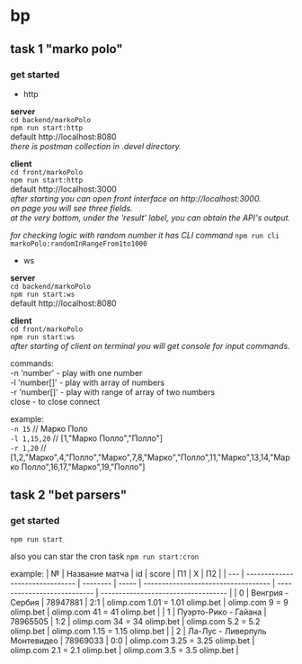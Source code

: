 # bp

## task 1 "marko polo"
### get started

- http

**server**  
`cd backend/markoPolo`  
`npm run start:http`  
default http://localhost:8080  
_there is postman collection in .devel directory._

**client**  
`cd front/markoPolo`  
`npm run start:http`  
default http://localhost:3000  
_after starting you can open front interface on http://localhost:3000.  
on page you will see three fields.  
at the very bottom, under the 'result' label, you can obtain the API's output._

_for checking logic with random number it has CLI command_
`npm run cli markoPolo:randomInRangeFrom1to1000`

- ws

**server**  
`cd backend/markoPolo`  
`npm run start:ws`  
default http://localhost:8080

**client**  
`cd front/markoPolo`  
`npm run start:ws`  
_after starting of client on terminal you will get console for input commands._

commands:  
-n 'number' - play with one number  
-l 'number[]' - play with array of numbers  
-r 'number[]' - play with range of array of two numbers  
close - to close connect


example:  
`-n 15` // Марко Поло  
`-l 1,15,20` // [1,"Марко Полло","Полло"]  
`-r 1,20` // [1,2,"Марко",4,"Полло","Марко",7,8,"Марко","Полло",11,"Марко",13,14,"Марко Полло",16,17,"Марко",19,"Полло"]

## task 2 "bet parsers"

### get started

`npm run start`

also you can star the cron task `npm run start:cron`

example:
| №   | Название матча                  | id       | score | П1                                  | X                            | П2                                  |
| --- | ------------------------------- | -------- | ----- | ----------------------------------- | --------------------------- | ----------------------------------- |
| 0   | Венгрия - Сербия                | 78947881 | 2:1   | olimp.com 1.01 = 1.01 olimp.bet    | olimp.com 9 = 9 olimp.bet    | olimp.com 41 = 41 olimp.bet    |
| 1   | Пуэрто-Рико - Гайана            | 78965505 | 1:2   | olimp.com 34 = 34 olimp.bet        | olimp.com 5.2 = 5.2 olimp.bet | olimp.com 1.15 = 1.15 olimp.bet |
| 2   | Ла-Лус - Ливерпуль Монтевидео  | 78969033 | 0:0   | olimp.com 3.25 = 3.25 olimp.bet    | olimp.com 2.1 = 2.1 olimp.bet  | olimp.com 3.5 = 3.5 olimp.bet  |
